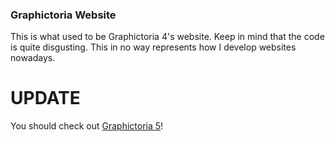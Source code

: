### Graphictoria Website
This is what used to be Graphictoria 4's website. Keep in mind that the code is quite disgusting. This in no way represents how I develop websites nowadays.

# UPDATE
You should check out <a href="https://gtoria.net" target="_blank">Graphictoria 5</a>!
